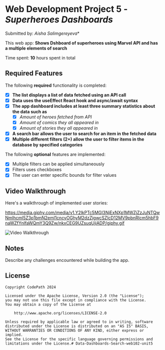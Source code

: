 # Web Development Project 5 - *Superheroes Dashboards*

Submitted by: *Aisha Salimgereyeva**

This web app: **Shows Dshboard of superheroes using Marvel API and has a multiple elements of search**

Time spent: **10** hours spent in total

## Required Features

The following **required** functionality is completed:

- [X] **The list displays a list of data fetched using an API call**
- [X] **Data uses the useEffect React hook and async/await syntax**
- [X] **The app dashboard includes at least three summary statistics about the data such as**
  - [X] *Amount of heroes fetched from API*
  - [X] *Amount of comics they all appeared in*
  - [X] *Amount of stories they all appeared in*
- [X] **A search bar allows the user to search for an item in the fetched data**
- [X] **Multiple different filters (2+) allow the user to filter items in the database by specified categories**

The following **optional** features are implemented:

- [X] Multiple filters can be applied simultaneously
- [X] Filters uses checkboxes
- [X] The user can enter specific bounds for filter values

## Video Walkthrough

Here's a walkthrough of implemented user stories:

https://media.giphy.com/media/v1.Y2lkPTc5MGI3NjExNXp1MWZjZzJuNTQwNmlhcml5Z3p1bmN2eml1cncyOGhyM2dzZjgwcSZlcD12MV9pbnRlcm5hbF9naWZfYnlfaWQmY3Q9Zw/nkxCEG9UZsuqUjiADP/giphy.gif

<img src='https://media.giphy.com/media/v1.Y2lkPTc5MGI3NjExNXp1MWZjZzJuNTQwNmlhcml5Z3p1bmN2eml1cncyOGhyM2dzZjgwcSZlcD12MV9pbnRlcm5hbF9naWZfYnlfaWQmY3Q9Zw/nkxCEG9UZsuqUjiADP/giphy.gif' title='Video Walkthrough' width='' alt='Video Walkthrough' />


## Notes

Describe any challenges encountered while building the app.

## License

    Copyright CodePath 2024

    Licensed under the Apache License, Version 2.0 (the "License");
    you may not use this file except in compliance with the License.
    You may obtain a copy of the License at

        http://www.apache.org/licenses/LICENSE-2.0

    Unless required by applicable law or agreed to in writing, software
    distributed under the License is distributed on an "AS IS" BASIS,
    WITHOUT WARRANTIES OR CONDITIONS OF ANY KIND, either express or implied.
    See the License for the specific language governing permissions and
    limitations under the License.# Data-Dashboards-Search-web102-unit5
